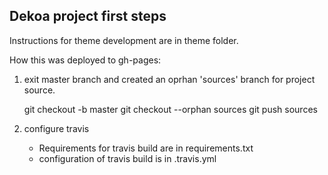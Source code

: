 ## Dekoa project first steps

Instructions for theme development are in theme folder.

How this was deployed to gh-pages:

1. exit master branch and created an oprhan 'sources' branch for project source.
    
    git checkout -b master
    git checkout --orphan sources
    git push <this repo remote address> sources

2. configure travis 
    
    - Requirements for travis build are in requirements.txt
    - configuration of travis build is in .travis.yml
